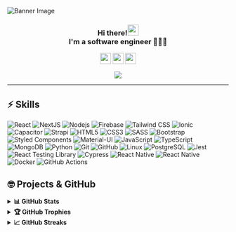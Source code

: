 ![Banner Image](https://media.licdn.com/dms/image/D4D16AQG6Bu3BFLC9rg/profile-displaybackgroundimage-shrink_350_1400/0/1714161070301?e=1728518400&v=beta&t=RsjOdcWIzlebmxYrkQQm0GksBNwZnIyO1rymrsIF0FE)

<h3 align="center">Hi there!<img src="https://media.giphy.com/media/hvRJCLFzcasrR4ia7z/giphy.gif" width="25"><br/>I'm a software engineer 👨🏻‍💻</h3>

<p align="center">
  <a href="mailto:hussam.dev.001@gmail.com" target="_blank"><img height="25" src = "https://img.shields.io/badge/gmail-c14438?&style=for-the-badge&logo=gmail&logoColor=white"></a>
  <a href="https://www.linkedin.com/in/hussam-albasha" target="_blank"><img height="25" src = "https://img.shields.io/badge/-LinkedIn-0e76a8?style=for-the-badge&logo=Linkedin&logoColor=white"></a>
  <a href="https://hussam-001.vercel.app" target="_blank"><img height="25" src = "https://img.shields.io/badge/Website-3b5998?style=for-the-badge&logo=google-chrome&logoColor=white"></a>
</p>
<p align="center"><img src="https://komarev.com/ghpvc/?username=hussam-001&color=blueviolet"</p>

---

## ⚡ Skills

![React](https://img.shields.io/badge/-React-61DAFB?&logo=react&logoColor=black)
![NextJS](https://img.shields.io/badge/-Next.js-000000?&logo=next.js)
![Nodejs](https://img.shields.io/badge/-Nodejs-339933?&logo=Node.js&logoColor=white)
![Firebase](https://img.shields.io/badge/-Firebase-FFCA28?&logo=firebase&logoColor=black)
![Tailwind CSS](https://img.shields.io/badge/-TailwindCSS-38B2AC?&logo=tailwind-css&logoColor=white)
![Ionic](https://img.shields.io/badge/-Ionic-3880FF?style=flat&logo=ionic&logoColor=white)
![Capacitor](https://img.shields.io/badge/-Capacitor-24a7ff?&logo=capacitor&logoColor=white)
![Strapi](https://img.shields.io/badge/-Strapi-2F2E8B?&logo=strapi&logoColor=white)
![HTML5](https://img.shields.io/badge/-HTML5-E34F26?&logo=html5&logoColor=white)
![CSS3](https://img.shields.io/badge/-CSS3-1572B6?&logo=css3)
![SASS](https://img.shields.io/badge/-SASS-CC6699?&logo=sass&logoColor=white)
![Bootstrap](https://img.shields.io/badge/-Bootstrap-7952B3?&logo=bootstrap&logoColor=white)
![Styled Components](https://img.shields.io/badge/-StyledComponents-DB7093?&logo=styled-components&logoColor=white)
![Material-UI](https://img.shields.io/badge/-MaterialUI-0081CB?&logo=material-ui)
![JavaScript](https://img.shields.io/badge/-JavaScript-F7DF1E?&logo=javascript&logoColor=black)
![TypeScript](https://img.shields.io/badge/-TypeScript-007ACC?&logo=typescript&logoColor=white)
![MongoDB](https://img.shields.io/badge/-MongoDB-47A248?&logo=mongodb&logoColor=white)
![Python](https://img.shields.io/badge/-Python-3776AB?&logo=Python&logoColor=white)
![Git](https://img.shields.io/badge/-Git-black?&logo=git)
![GitHub](https://img.shields.io/badge/-GitHub-181717?&logo=github)
![Linux](https://img.shields.io/badge/-Linux-FCC624?&logo=linux&logoColor=black)
![PostgreSQL](https://img.shields.io/badge/-PostgreSQL-336791?&logo=postgresql&logoColor=white)
![Jest](https://img.shields.io/badge/-Jest-C21325?&logo=jest&logoColor=white)
![React Testing Library](https://img.shields.io/badge/-RTL-E33332?&logo=testing-library&logoColor=white)
![Cypress](https://img.shields.io/badge/-Cypress-17202C?&logo=cypress&logoColor=white)
![React Native](https://img.shields.io/badge/Flutter-blue?logo=flutter&logoColor=white)
![React Native](https://img.shields.io/badge/-ReactNative-61DAFB?&logo=react&logoColor=black)
![Docker](https://img.shields.io/badge/-Docker-2496ED?&logo=docker&logoColor=white)
![GitHub Actions](https://img.shields.io/badge/-GithubActions-2088FF?&logo=github-actions&logoColor=white)

## 🤓 Projects & GitHub

<details>
  <summary><b>📊 GitHub Stats</b></summary>
  <br />
  <img height="180em" src="https://github-readme-stats.vercel.app/api?username=hussam-001&bg_color=0D1117&title_color=fb8c00&text_color=fdfdfd&icon_color=fb8c00&show_icons=true&hide_border=true&&count_private=true&include_all_commits=true" />
  &nbsp;&nbsp;&nbsp;
  <img height="180em" src="https://github-readme-stats.vercel.app/api/top-langs/?username=hussam-001&bg_color=0D1117&title_color=fb8c00&text_color=fdfdfd&show_icons=true&hide_border=true&layout=compact" />
</details>

<details>
  <summary><b>🏆 GitHub Trophies</b></summary>
  <br />
  <p align="center">
    <img src="https://github-profile-trophy.vercel.app/?username=hussam-001&row=1&column=6&margin-h=8&theme=darkhub&count_private=true&margin-w=15&no-frame=true" />
  </p>
</details>

<details>
  <summary><b>📈 GitHub Streaks</b></summary>
  <br />
  <p align="center">
    <img height="180em" src="https://github-readme-streak-stats.herokuapp.com/?user=hussam-001&theme=dark&hide_border=true&background=0D1117&stroke=ffffff1f&count_private=true&include_all_commits=true" />
  </p>
</details>
